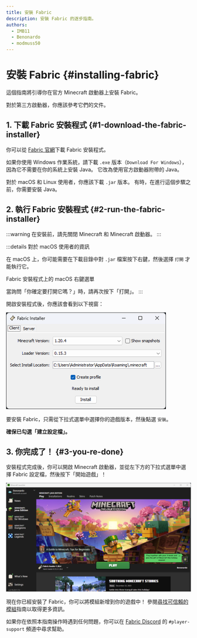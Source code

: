 ```yaml
---
title: 安裝 Fabric
description: 安裝 Fabric 的逐步指南。
authors:
  - IMB11
  - Benonardo
  - modmuss50
---
```


# 安裝 Fabric {#installing-fabric}

這個指南將引導你在官方 Minecraft 啟動器上安裝 Fabric。

對於第三方啟動器，你應該參考它們的文件。

## 1. 下載 Fabric 安裝程式 {#1-download-the-fabric-installer}

你可以從 [Fabric 官網](https://fabricmc.net/use/)下載 Fabric 安裝程式。

如果你使用 Windows 作業系統，請下載 `.exe` 版本（`Download For Windows`），因為它不需要在你的系統上安裝 Java。 它改為使用官方啟動器附帶的 Java。

對於 macOS 和 Linux 使用者，你應該下載 `.jar` 版本。 有時，在進行這個步驟之前，你需要安裝 Java。

## 2. 執行 Fabric 安裝程式 {#2-run-the-fabric-installer}

:::warning
在安裝前，請先關閉 Minecraft 和 Minecraft 啟動器。
:::

:::details 對於 macOS 使用者的資訊

在 macOS 上，你可能需要在下載目錄中對 `.jar` 檔案按下右鍵，然後選擇 `打開` 才能執行它。

Fabric 安裝程式上的 macOS 右鍵選單

當詢問「你確定要打開它嗎？」時，請再次按下「打開」。
:::

開啟安裝程式後，你應該會看到以下視窗：

![Fabric 安裝程式，「安裝」按鈕已醒目顯示](/assets/players/installing-fabric/installer-screen.png)

要安裝 Fabric，只需從下拉式選單中選擇你的遊戲版本，然後點選 `安裝`。

**確保已勾選「建立設定檔」。**

## 3. 你完成了！ {#3-you-re-done}

安裝程式完成後，你可以開啟 Minecraft 啟動器，並從左下方的下拉式選單中選擇 Fabric 設定檔，然後按下「開始遊戲」！

![選擇 Fabric 設定檔的 Minecraft 啟動器](/assets/players/installing-fabric/launcher-screen.png)

現在你已經安裝了 Fabric，你可以將模組新增到你的遊戲中！ 參閱[尋找可信賴的模組](./finding-mods)指南以取得更多資訊。

如果你在依照本指南操作時遇到任何問題，你可以在 [Fabric Discord](https://discord.gg/v6v4pMv) 的 `#player-support` 頻道中尋求幫助。
